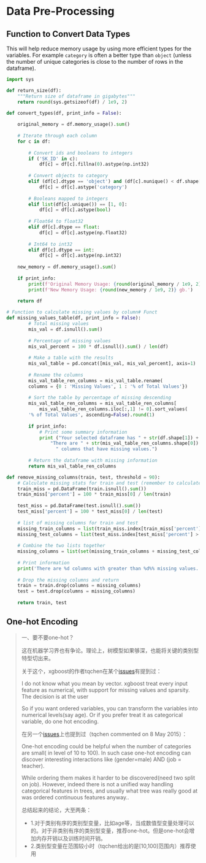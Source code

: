 # Data Pre-Processing

## Function to Convert Data Types <a id="Function-to-Convert-Data-Types"></a>

This will help reduce memory usage by using more efficient types for the variables. For example `category` is often a better type than `object` \(unless the number of unique categories is close to the number of rows in the dataframe\).

```python
import sys

def return_size(df):
    """Return size of dataframe in gigabytes"""
    return round(sys.getsizeof(df) / 1e9, 2)

def convert_types(df, print_info = False):
    
    original_memory = df.memory_usage().sum()
    
    # Iterate through each column
    for c in df:
        
        # Convert ids and booleans to integers
        if ('SK_ID' in c):
            df[c] = df[c].fillna(0).astype(np.int32)
            
        # Convert objects to category
        elif (df[c].dtype == 'object') and (df[c].nunique() < df.shape[0]):
            df[c] = df[c].astype('category')
        
        # Booleans mapped to integers
        elif list(df[c].unique()) == [1, 0]:
            df[c] = df[c].astype(bool)
        
        # Float64 to float32
        elif df[c].dtype == float:
            df[c] = df[c].astype(np.float32)
            
        # Int64 to int32
        elif df[c].dtype == int:
            df[c] = df[c].astype(np.int32)
        
    new_memory = df.memory_usage().sum()
    
    if print_info:
        print(f'Original Memory Usage: {round(original_memory / 1e9, 2)} gb.')
        print(f'New Memory Usage: {round(new_memory / 1e9, 2)} gb.')
        
    return df
```





```python
# Function to calculate missing values by column# Funct 
def missing_values_table(df, print_info = False):
        # Total missing values
        mis_val = df.isnull().sum()
        
        # Percentage of missing values
        mis_val_percent = 100 * df.isnull().sum() / len(df)
        
        # Make a table with the results
        mis_val_table = pd.concat([mis_val, mis_val_percent], axis=1)
        
        # Rename the columns
        mis_val_table_ren_columns = mis_val_table.rename(
        columns = {0 : 'Missing Values', 1 : '% of Total Values'})
        
        # Sort the table by percentage of missing descending
        mis_val_table_ren_columns = mis_val_table_ren_columns[
            mis_val_table_ren_columns.iloc[:,1] != 0].sort_values(
        '% of Total Values', ascending=False).round(1)
        
        if print_info:
            # Print some summary information
            print ("Your selected dataframe has " + str(df.shape[1]) + " columns.\n"      
                "There are " + str(mis_val_table_ren_columns.shape[0]) +
                  " columns that have missing values.")
        
        # Return the dataframe with missing information
        return mis_val_table_ren_columns
```





```python
def remove_missing_columns(train, test, threshold = 90):
    # Calculate missing stats for train and test (remember to calculate a percent!)
    train_miss = pd.DataFrame(train.isnull().sum())
    train_miss['percent'] = 100 * train_miss[0] / len(train)
    
    test_miss = pd.DataFrame(test.isnull().sum())
    test_miss['percent'] = 100 * test_miss[0] / len(test)
    
    # list of missing columns for train and test
    missing_train_columns = list(train_miss.index[train_miss['percent'] > threshold])
    missing_test_columns = list(test_miss.index[test_miss['percent'] > threshold])
    
    # Combine the two lists together
    missing_columns = list(set(missing_train_columns + missing_test_columns))
    
    # Print information
    print('There are %d columns with greater than %d%% missing values.' % (len(missing_columns), threshold))
    
    # Drop the missing columns and return
    train = train.drop(columns = missing_columns)
    test = test.drop(columns = missing_columns)
    
    return train, test    
```



## One-hot Encoding

> 一、要不要one-hot？
>
> 这在机器学习界也有争论。理论上，树模型如果够深，也能将关键的类别型特型切出来。
>
> 关于这个，xgboost的作者tqchen在某个[issues](https://github.com/dmlc/xgboost/issues/95)有提到过：
>
> I do not know what you mean by vector. xgboost treat every input feature as numerical, with support for missing values and sparsity. The decision is at the user
>
> So if you want ordered variables, you can transform the variables into numerical levels\(say age\). Or if you prefer treat it as categorical variable, do one hot encoding.
>
> 在另一个[issues](https://github.com/szilard/benchm-ml/issues/1)上也提到过（tqchen commented on 8 May 2015）：
>
> One-hot encoding could be helpful when the number of categories are small\( in level of 10 to 100\). In such case one-hot encoding can discover interesting interactions like \(gender=male\) AND \(job = teacher\).
>
> While ordering them makes it harder to be discovered\(need two split on job\). However, indeed there is not a unified way handling categorical features in trees, and usually what tree was really good at was ordered continuous features anyway..
>
> 总结起来的结论，大至两条：
>
> * 1.对于类别有序的类别型变量，比如age等，当成数值型变量处理可以的。对于非类别有序的类别型变量，推荐one-hot。但是one-hot会增加内存开销以及训练时间开销。
> * 2.类别型变量在范围较小时（tqchen给出的是\[10,100\]范围内）推荐使用

